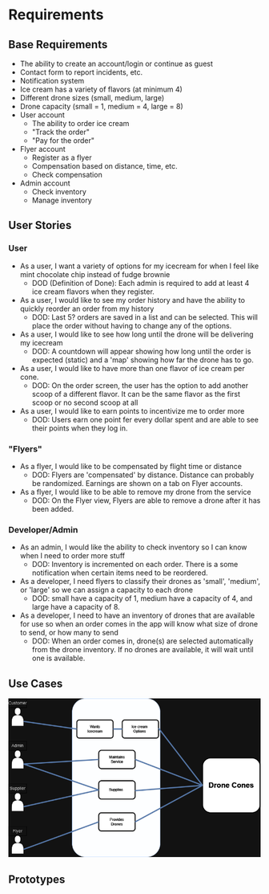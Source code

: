 # Requirements

## Base Requirements
- The ability to create an account/login or continue as guest
- Contact form to report incidents, etc.
- Notification system
- Ice cream has a variety of flavors (at minimum 4)
- Different drone sizes (small, medium, large)
- Drone capacity (small = 1, medium = 4, large = 8)
- User account
    - The ability to order ice cream
    - "Track the order"
    - "Pay for the order"
- Flyer account
    - Register as a flyer
    - Compensation based on distance, time, etc.
    - Check compensation
- Admin account
    - Check inventory
    - Manage inventory

## User Stories

### User
- As a user, I want a variety of options for my icecream for when I feel like mint chocolate chip instead of fudge brownie 
  - DOD (Definition of Done): Each admin is required to add at least 4 ice cream flavors when they register.
- As a user, I would like to see my order history and have the ability to quickly reorder an order from my history
  - DOD: Last 5? orders are saved in a list and can be selected. This will place the order without having to change any of the options.
- As a user, I would like to see how long until the drone will be delivering my icecream
  - DOD: A countdown will appear showing how long until the order is expected (static) and a 'map' showing how far the drone has to go.
- As a user, I would like to have more than one flavor of ice cream per cone.
  - DOD: On the order screen, the user has the option to add another scoop of a different flavor. It can be the same flavor as the first scoop or no second scoop at all
- As a user, I would like to earn points to incentivize me to order more
  - DOD: Users earn one point fer every dollar spent and are able to see their points when they log in.

### "Flyers" 
- As a flyer, I would like to be compensated by flight time or distance
  - DOD: Flyers are 'compensated' by distance. Distance can probably be randomized. Earnings are shown on a tab on Flyer accounts.
- As a flyer, I would like to be able to remove my drone from the service
  - DOD: On the Flyer view, Flyers are able to remove a drone after it has been added.

### Developer/Admin
- As an admin, I would like the ability to check inventory so I can know when I need to order more stuff
  - DOD: Inventory is incremented on each order. There is a some notification when certain items need to be reordered.
- As a developer, I need flyers to classify their drones as 'small', 'medium', or 'large' so we can assign a capacity to each drone
  - DOD: small have a capacity of 1, medium have a capacity of 4, and large have a capacity of 8.
- As a developer, I need to have an inventory of drones that are available for use so when an order comes in the app will know what size of drone to send, or how many to send
  - DOD: When an order comes in, drone(s) are selected automatically from the drone inventory. If no drones are available, it will wait until one is available.
  

## Use Cases
![Use Cases](md_images/use_cases.png)

## Prototypes
